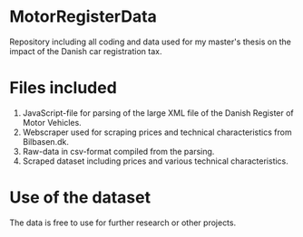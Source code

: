 # MotorRegisterData
Repository including all coding and data used for my master's thesis on the impact of the Danish car registration tax. 

# Files included
1. JavaScript-file for parsing of the large XML file of the Danish Register of Motor Vehicles.
2. Webscraper used for scraping prices and technical characteristics from Bilbasen.dk.
3. Raw-data in csv-format compiled from the parsing.
4. Scraped dataset including prices and various technical characteristics.

# Use of the dataset
The data is free to use for further research or other projects. 
